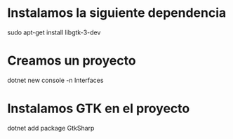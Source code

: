 
# Instalamos la siguiente dependencia

sudo apt-get install libgtk-3-dev


# Creamos un proyecto

dotnet new console -n Interfaces


# Instalamos GTK en el proyecto

dotnet add package GtkSharp



# 